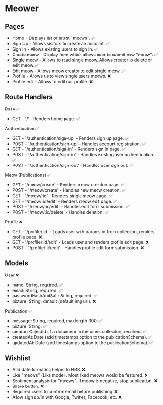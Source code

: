 # Meower

## Pages

- Home - Displays list of latest "meows". ✅
- Sign Up - Allows visitors to create an account. ✅
- Sign In - Allows existing users to sign in. ✅
- Create meow - Display form which allows user to submit new "meow". ✅
- Single meow - Allows to read single meow. Allows creator to delete or edit meow. ✅
- Edit meow - Allows meow creator to edit single meow. ✅
- Profile - Allows us to view single users meows. ❌
- Profile edit - Allows to edit our profile. ❌

## Route Handlers

Base ✅

- GET - '/' - Renders home page. ✅

Authentication ✅

- GET - '/authentication/sign-up' - Renders sign up page. ✅
- POST - '/authentication/sign-up' - Handles account registration. ✅
- GET - '/authentication/sign-in' - Renders sign in page. ✅
- POST - '/authentication/sign-in' - Handles existing user authentication. ✅
- POST - '/authentication/sign-out' - Handles user sign out. ✅

Meow (Publications) ✅

- GET - '/meow/create' - Renders meow creation page. ✅
- POST - '/meow/create' - Handles new meow creation. ✅
- GET - '/meow/:id' - Renders single meow page. ✅
- GET - '/meow/:id/edit' - Renders meow edit page. ✅
- POST - '/meow/:id/edit' - Handles edit form submission. ✅
- POST - '/meow/:id/delete' - Handles deletion. ✅

Profile ❌

- GET - '/profile/:id' - Loads user with params.id from collection, renders profile page. ❌
- GET - '/profile/:id/edit' - Loads user and renders profile edit page. ❌
- POST - '/profile/:id/edit' - Handles profile edit form submission. ❌

## Models

User ❌

- name: String, required. ✅
- email: String, required. ✅
- passwordHashAndSalt: String, required. ✅
- picture: String, default (default img url). ❌

Publication ✅

- message: String, required, maxlength 300. ✅
- picture: String. ✅
- creator: ObjectId of a document in the users collection, required. ✅
- createdAt: Date (add timestamps option to the publicationSchema). ✅
- updatedAt: Date (add timestamps option to the publicationSchema). ✅

## Wishlist

- Add date formating helper to HBS. ❌
- Like "meows" (Like model). Most liked meows would be featured. ❌
- Sentiment analysis for "meows". If meow is negative, stop publication. ❌
- Share button. ❌
- Required users to confirm email before publishing. ❌
- Allow sign up/in with Google, Twitter, Facebook, etc. ❌
